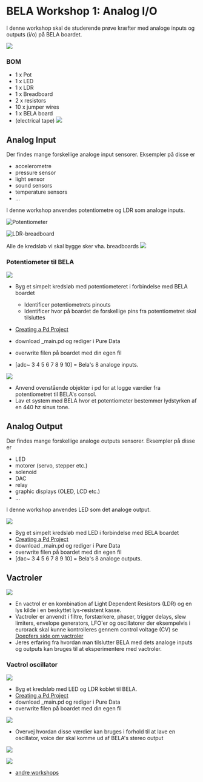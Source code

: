 # BELA Workshop 1: Analog I/O
I denne workshop skal de studerende prøve kræfter med analoge inputs og outputs (i/o) på BELA boardet.

![](./media/BELA_AnalogIO.png)

### BOM
- 1 x Pot
- 1 x LED
- 1 x LDR
- 1 x Breadboard
- 2 x resistors
- 10 x jumper wires
- 1 x BELA board
- (electrical tape)
![](./media/BELAWorkshop1BOM.jpg)
## Analog Input
Der findes mange forskellige analoge input sensorer. Eksempler på disse er

- accelerometre
- pressure sensor
- light sensor
- sound sensors
- temperature sensors
- ...

I denne workshop anvendes potentiometre og LDR som analoge inputs.

![Potentiometer](https://www.digikey.dk/-/media/Images/Article%20Library/TechZone%20Articles/2021/May/The%20Fundamentals%20of%20Digital%20Potentiometers%20and%20How%20to%20Use%20Them/article-2021may-the-fundamentals-of-digital-fig1.jpg?la=en&ts=7103c327-388b-4a84-8620-851590a9ec9f)

![LDR-breadboard](./media/LDRBreadboardCircuit.png)

Alle de kredsløb vi skal bygge sker vha. breadboards
![](https://components101.com/sites/default/files/component_pin/Breadboard-Pinout.png)

### Potentiometer til BELA
![](https://learn.bela.io/assets/images/fritzing/pd//analog-input.png)

- Byg et simpelt kredsløb med potentiometeret i forbindelse med BELA boardet
	- Identificer potentiometrets pinouts
	- Identificer hvor på boardet de forskellige pins fra potentiometret skal tilsluttes
- [Creating a Pd Project](https://github.com/L4COUR/BELA_Aarhus_Audiodesign/tree/main#creating-a-pd-project)
- download _main.pd og rediger i Pure Data
- overwrite filen på boardet med din egen fil

- [adc~ 3 4 5 6 7 8 9 10] = Bela's 8 analoge inputs.

![](./media/BELA_debuggerTool.png)

- Anvend ovenstående objekter i pd for at logge værdier fra potentiometret til BELA's consol.
- Lav et system med BELA hvor et potentiometer bestemmer lydstyrken af en 440 hz sinus tone.

## Analog Output
Der findes mange forskellige analoge outputs sensorer. Eksempler på disse er

- LED
- motorer (servo, stepper etc.)
- solenoid
- DAC
- relay
- graphic displays (OLED, LCD etc.)
- ...

I denne workshop anvendes LED som det analoge output.

![](./media/BELAAnalogOut.png)

- Byg et simpelt kredsløb med LED i forbindelse med BELA boardet
- [Creating a Pd Project](https://github.com/L4COUR/BELA_Aarhus_Audiodesign/tree/main#creating-a-pd-project)
- download _main.pd og rediger i Pure Data
- overwrite filen på boardet med din egen fil
- [dac~ 3 4 5 6 7 8 9 10] = Bela's 8 analoge outputs.

## Vactroler
![](https://content.instructables.com/ORIG/FDN/1TFH/K0R1JGKR/FDN1TFHK0R1JGKR.jpg?auto=webp&frame=1&crop=3:2&width=320&md=a4660a600323ac2d0d3102e7c6d855f1)

- En vactrol er en kombination af Light Dependent Resistors (LDR) og en lys kilde i en beskyttet lys-resistent kasse.
- Vactroler er anvendt i filtre, forstærkere, phaser, trigger delays, slew limiters, envelope generators, LFO'er og oscillatorer der eksempelvis i eurorack skal kunne kontrolleres gennem control voltage (CV) se [Doepfers side om vactroler](https://doepfer.de/a100_man/Vactrol.htm)
- Jeres erfaring fra hvordan man tilslutter BELA med dets analoge inputs og outputs kan bruges til at eksperimentere med vactroler.

### Vactrol oscillator
![](./media/BELAsimpelVactrolCircuit.png)

- Byg et kredsløb med LED og LDR koblet til BELA.
- [Creating a Pd Project](https://github.com/L4COUR/BELA_Aarhus_Audiodesign/tree/main#creating-a-pd-project)
- download _main.pd og rediger i Pure Data
- overwrite filen på boardet med din egen fil

![](./media/LDRLEDBELA.png)

- Overvej hvordan disse værdier kan bruges i forhold til at lave en oscillator, voice der skal komme ud af BELA's stereo output

![](./BELA-VactrolOSC/BELAVactrolOSCcircuit.png)

![](./BELA-VactrolOSC/VactrolCircuit.png)

- [andre workshops](./README.md)